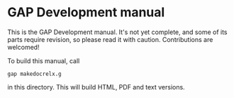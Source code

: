 # GAP Development manual

This is the GAP Development manual. It's not yet complete, 
and some of its parts require revision, so please read it
with caution. Contributions are welcomed!

To build this manual, call

```
gap makedocrelx.g 
````

in this directory. This will build HTML, PDF and text versions.

